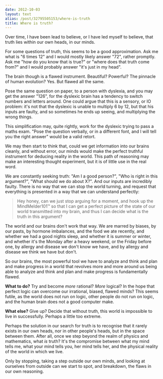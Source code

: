 ```yaml
---
date: 2012-10-03
layout: text
alias: /post/32795505153/where-is-truth
title: Where is truth?
---
```


Over time, I have been lead to believe, or I have led myself to believe, that truth lies within our own heads, in our minds.

For some questions of truth, this seems to be a good approximation. Ask me what is "6 times 12" and I would mostly likely answer "72", rather promptly. Ask me "how do you know that is true?" or "where does that truth come from?" and I would probably answer "it's just in my head".

The brain though is a flawed instrument. Beautiful? Powerful? The pinnacle of human evolution? Yes. But flawed all the same.

Pose the same question on paper, to a person with dyslexia, and you may get the answer "126", for the dyslexic brain has a tendency to switch numbers and letters around. One could argue that this is a sensory, or IO problem: it's not that the dyslexic is unable to multiply 6 by 12, but that his inputs are faulty, and so sometimes he ends up seeing, and multiplying the wrong things.

This simplification may, quite rightly, work for the dyslexic trying to pass a maths exam. "Pose the question verbally, or in a different font, and I will tell you the right answer" would be a valid retort.

We may then start to think that, could we get information into our brains cleanly, and without error, our minds would make the perfect truthful instrument for deducing reality in the world. This path of reasoning may make an interesting thought experiment, but it is of little use in the real word. 

We are constantly seeking truth: "Am I a good person?", "Who is right in this argument?", "What should we do about X?". And our inputs are incredibly faulty. There is no way that we can stop the world turning, and request that everything is presented in a way that we can understand perfectly:

> Hey honey, can we just stop arguing for a moment, and hook up the MindMelder101™ so that I can get a perfect picture of the state of our world transmitted into my brain, and thus I can decide what is the truth in this argument?

The world and our brains don't work that way. We are marred by biases, by our pasts, by hormone imbalances, and the food we ate recently, and whether we had a good nights sleep, and whether it is summer or winter, and whether it's the Monday after a heavy weekend, or the Friday before one, by allergy and disease we don't know we have, and by allergy and disease we think we have but don't.

So our brains, the most powerful tool we have to analyze and think and plan and make progress in a world that revolves more and more around us being able to analyze and think and plan and make progress is fundamentally flawed.

__What to do?__ Try and become _more_ rational? _More_ logical? In the hope that perfect logic can overcome our irrational, biased, flawed minds? This seems futile, as the world does not run on logic, other people do not run on logic, and the human brain does not a good computer make.

__What else?__ Give up? Decide that without truth, this world is impossible to live in successfully. Perhaps a little too extreme.

Perhaps the solution in our search for truth is to recognise that it rarely exists in our own heads, nor in other people's heads, but in the space between them. After all, once we step beyond the realm of physics and mathematics, what _is_ truth? It's the compromise between what my mind tells me, what your mind tells you, her mind tells her, and the physical reality of the world in which we live.

Only by stopping, taking a step outside our own minds, and looking at ourselves from outside can we start to spot, and breakdown, the flaws in our own reasoning.
